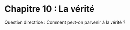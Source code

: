 # Chapitre 10 : La vérité

Question directrice : Comment peut-on parvenir à la vérité ?

<script>subPages()</script>